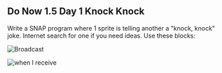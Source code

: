 ## Do Now 1.5 Day 1 Knock Knock

Write a SNAP program where 1 sprite is telling another a "knock, knock" joke. Internet search for one if you need ideas. Use these blocks:

![Broadcast](broadcast.png)

![when I receive](whenIReceive.png)
